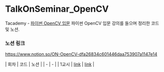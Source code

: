 # TalkOnSeminar_OpenCV

Tacademy - [파이썬 OpenCV 입문](https://tacademy.skplanet.com/live/player/onlineLectureDetail.action?seq=179)
파이썬 OpenCV 입문 강의를 들으며 정리한 코드 및 노션.

### 노션 링크
https://www.notion.so/ON-OpenCV-dfa26834c601446daa753907a1147e14

| 회차 | 코드 | 노션 |
| - | - |
| 1교시 | [link](https://github.com/nickjw0205/TalkOnSeminar_OpenCV/blob/main/Hello_CV.ipynb) | [link](https://www.notion.so/1-OpenCV-97d3de9889b840b3b152ccaa23a4cc1d) |
